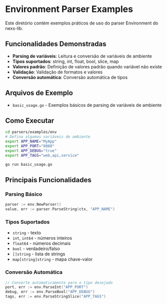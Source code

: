 # Environment Parser Examples

Este diretório contém exemplos práticos de uso do parser Environment do nexs-lib.

## Funcionalidades Demonstradas

- **Parsing de variáveis**: Leitura e conversão de variáveis de ambiente
- **Tipos suportados**: string, int, float, bool, slice, map
- **Valores padrão**: Definição de valores padrão quando variável não existe
- **Validação**: Validação de formatos e valores
- **Conversão automática**: Conversão automática de tipos

## Arquivos de Exemplo

- `basic_usage.go` - Exemplos básicos de parsing de variáveis de ambiente

## Como Executar

```bash
cd parsers/examples/env
# Defina algumas variáveis de ambiente
export APP_NAME="MyApp"
export APP_PORT="8080"
export APP_DEBUG="true"
export APP_TAGS="web,api,service"

go run basic_usage.go
```

## Principais Funcionalidades

### Parsing Básico
```go
parser := env.NewParser()
value, err := parser.ParseString(ctx, "APP_NAME")
```

### Tipos Suportados
- `string` - texto
- `int`, `int64` - números inteiros
- `float64` - números decimais
- `bool` - verdadeiro/falso
- `[]string` - lista de strings
- `map[string]string` - mapa chave-valor

### Conversão Automática
```go
// Converte automaticamente para o tipo desejado
port, err := env.ParseInt("APP_PORT")
debug, err := env.ParseBool("APP_DEBUG")
tags, err := env.ParseStringSlice("APP_TAGS")
```

